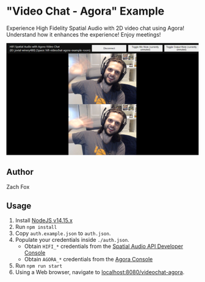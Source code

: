 # "Video Chat - Agora" Example
Experience High Fidelity Spatial Audio with 2D video chat using Agora! Understand how it enhances the experience! Enjoy meetings!

!["Video Chat - Agora" Example Screenshot](./screenshot.png)

## Author
Zach Fox

## Usage
1. Install [NodeJS v14.15.x](https://nodejs.org/en/)
2. Run `npm install`
3. Copy `auth.example.json` to `auth.json`.
4. Populate your credentials inside `./auth.json`.
    - Obtain `HIFI_*` credentials from the [Spatial Audio API Developer Console](https://account.highfidelity.com/dev/account)
    - Obtain `AGORA_*` credentials from the [Agora Console](https://console.agora.io/)
5. Run `npm run start`
6. Using a Web browser, navigate to [localhost:8080/videochat-agora](http://localhost:8080/videochat-agora).